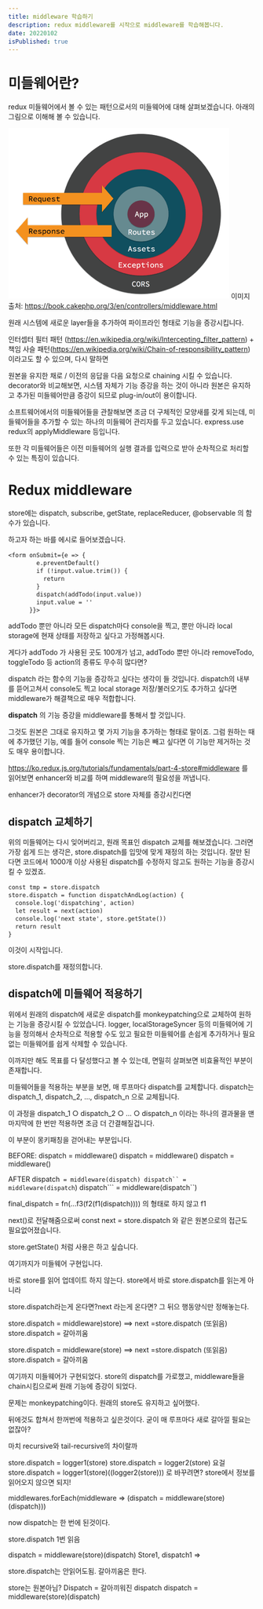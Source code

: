 ```yaml
---
title: middleware 학습하기
description: redux middleware를 시작으로 middleware를 학습해봅니다.
date: 20220102
isPublished: true
---
```


# 미들웨어란?
redux 미들웨어에서 볼 수 있는 패턴으로서의 미들웨어에 대해 살펴보겠습니다.
아래의 그림으로 이해해 볼 수 있습니다.

![middleware](./middleware-request.png)
이미지 출처: https://book.cakephp.org/3/en/controllers/middleware.html

원래 시스템에 새로운 layer들을 추가하여 파이프라인 형태로 기능을 증강시킵니다.

인터셉터 필터 패턴 (https://en.wikipedia.org/wiki/Intercepting_filter_pattern) + 책임 사슬 패턴(https://en.wikipedia.org/wiki/Chain-of-responsibility_pattern) 이라고도 할 수 있으며,
다시 말하면

원본을 유지한 채로 / 이전의 응답을 다음 요청으로 chaining 시킬 수 있습니다.
decorator와 비교해보면, 시스템 자체가 기능 증강을 하는 것이 아니라 원본은 유지하고 추가된 미들웨어만큼 증강이 되므로 plug-in/out이 용이합니다.

소프트웨어에서의 미들웨어들을 관찰해보면 조금 더 구체적인 모양새를 갖게 되는데,
미들웨어들을 추가할 수 있는 하나의 미들웨어 관리자를 두고 있습니다.
express.use
redux의 applyMiddleware 등입니다.

또한 각 미들웨어들은 이전 미들웨어의 실행 결과를 입력으로 받아 순차적으로 처리할 수 있는 특징이 있습니다.







# Redux middleware

store에는 dispatch, subscribe, getState, replaceReducer, @observable 의 함수가 있습니다.

하고자 하는 바를 에시로 들어보겠습니다.

```
<form onSubmit={e => {
        e.preventDefault()
        if (!input.value.trim()) {
          return
        }
        dispatch(addTodo(input.value))
        input.value = ''
      }}>
```

addTodo 뿐만 아니라 모든 dispatch마다 console을 찍고, 뿐만 아니라 local storage에 현재 상태를 저장하고 싶다고 가정해봅시다.

게다가 addTodo 가 사용된 곳도 100개가 넘고, addTodo 뿐만 아니라 removeTodo, toggleTodo 등 action의 종류도 무수히 많다면?

dispatch 라는 함수의 기능을 증강하고 싶다는 생각이 들 것입니다.
dispatch의 내부를 뜯어고쳐서 console도 찍고 local storage 저장/불러오기도 추가하고 싶다면 middleware가 해결책으로 매우 적합합니다.

**dispatch** 의 기능 증강을 middleware를 통해서 할 것입니다.

그것도 원본은 그대로 유지하고 몇 가지 기능을 추가하는 형태로 말이죠. 그럼 원하는 때에 추가했던 기능, 예를 들어 console 찍는 기능은 빼고 싶다면 이 기능만 제거하는 것도 매우 용이합니다.

https://ko.redux.js.org/tutorials/fundamentals/part-4-store#middleware
를 읽어보면 enhancer와 비교를 하며 middleware의 필요성을 꺼냅니다.

enhancer가 decorator의 개념으로 store 자체를 증강시킨다면




## dispatch 교체하기

위의 미들웨어는 다시 잊어버리고, 원래 목표인 dispatch 교체를 해보겠습니다.
그러면 가장 쉽게 드는 생각은, store.dispatch를 입맛에 맞게 재정의 하는 것입니다.
잘만 된다면 코드에서 1000개 이상 사용된 dispatch를 수정하지 않고도 원하는 기능을 증강시킬 수 있겠죠.

```
const tmp = store.dispatch
store.dispatch = function dispatchAndLog(action) {
  console.log('dispatching', action)
  let result = next(action)
  console.log('next state', store.getState())
  return result
}
```

이것이 시작입니다.

store.dispatch를 재정의합니다.

## dispatch에 미들웨어 적용하기

위에서 원래의 dispatch에 새로운 dispatch를 monkeypatching으로 교체하여 원하는 기능을 증강시킬 수 있었습니다.
logger, localStorageSyncer 등의 미들웨어에 기능을 정의해서 순차적으로 적용할 수도 있고 필요한 미들웨어를 손쉽게 추가하거나 필요없는 미들웨어를 쉽게 삭제할 수 있습니다.

이까지만 해도 목표를 다 달성했다고 볼 수 있는데, 면밀히 살펴보면 비효율적인 부분이 존재합니다.

미들웨어들을 적용하는 부분을 보면, 매 루프마다 dispatch를 교체합니다.
dispatch는 dispatch_1, dispatch_2, ..., dispatch_n 으로 교체됩니다.

이 과정을 dispatch_1 ○ dispatch_2 ○ ... ○ dispatch_n
이라는 하나의 결과물을 맨 마지막에 한 번만 적용하면 조금 더 간결해질겁니다.

이 부분이 몽키패칭을 걷어내는 부분입니다.

BEFORE:
dispatch = middleware()
dispatch = middleware()
dispatch = middleware()

AFTER
dispatch` = middleware(dispatch)
dispatch`` = middleware(dispatch`)
dispatch``` = middleware(dispatch``)

final_dispatch = fn(...f3(f2(f1(dispatch))))
의 형태로 하지 않고
f1


next()로 전달해줌으로써 const next = store.dispatch 와 같은 원본으로의 접근도 필요없어졌습니다.




store.getState() 처럼 사용은 하고 싶습니다.






여기까지가 미들웨어 구현입니다.












바로 store를 읽어 업데이트 하지 않는다.
store에서 바로 store.dispatch를 읽는게 아니라

store.dispatch라는게 온다면?next 라는게 온다면? 그 뒤으 행동양식만 정해놓는다.


store.dispatch  = middleware)store)
==> next =store.dispatch (또읽음)
store.dispatch = 갈아끼움

store.dispatch  = middleware(store)
==> next =store.dispatch (또읽음)
store.dispatch = 갈아끼움



여기까지 미들웨어가 구현되었다.
store의 dispatch를 가로챘고, middleware들을 chain시킴으로써 원래 기능에 증강이 되었다.

문제는 monkeypatching이다.
원래의 store도 유지하고 싶어했다.

뒤에것도 합쳐서 한꺼번에 적용하고 싶은것이다.
굳이 매 루프마다 새로 갈아낄 필요는 없잖아?

마치 recursive와 tail-recursive의 차이랄까


store.dispatch = logger1(store)
store.dispatch = logger2(store)
요걸
store.dispatch = logger1(store)((logger2(store)))
로 바꾸려면?
store에서 정보를 읽어오지 않으면 되지!


middlewares.forEach(middleware => (dispatch = middleware(store)(dispatch)))

now dispatch는 한 번에 된것이다.





store.dispatch 1번 읽음

dispatch = middleware(store)(dispatch)
Store1, dispatch1 =>

store.dispatch는 안읽어도됨.
갈아끼움은 한다.

store는 원본아님?
Dispatch = 갈아끼워진 dispatch
dispatch = middleware(store)(dispatch)




